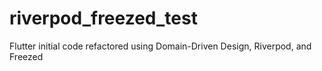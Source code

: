 # riverpod_freezed_test

Flutter initial code refactored using Domain-Driven Design, Riverpod, and Freezed
